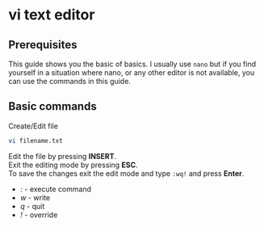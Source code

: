 # vi text editor

## Prerequisites

This guide shows you the basic of basics. I usually use ```nano``` but if you find yourself in a situation where nano, or any other editor is not available, you can use the commands in this guide.

## Basic commands

Create/Edit file

```bash
vi filename.txt
```

Edit the file by pressing __INSERT__.  
Exit the editing mode by pressing __ESC__.  
To save the changes exit the edit mode and type ```:wq!``` and press __Enter__.

* *:* - execute command
* *w* - write
* *q* - quit
* *!* - override
